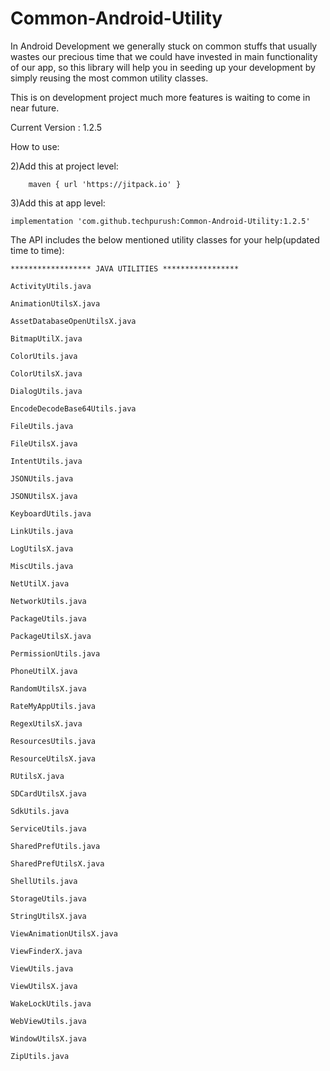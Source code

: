 # Common-Android-Utility
In Android Development we generally stuck on common stuffs that usually wastes our precious time that we could have invested in main functionality of our app, so this library will help
you in seeding up your development by simply reusing the most common utility classes.

This is on development project much more features is waiting to come in near future.

Current Version : 1.2.5

How to use:

2)Add this at project level:

        maven { url 'https://jitpack.io' }


3)Add this at app level:

    implementation 'com.github.techpurush:Common-Android-Utility:1.2.5'


The API includes the below mentioned utility classes for your help(updated time to time):

    
    ****************** JAVA UTILITIES *****************
    
    ActivityUtils.java
    
    AnimationUtilsX.java
    
    AssetDatabaseOpenUtilsX.java
    
    BitmapUtilX.java
    
    ColorUtils.java
    
    ColorUtilsX.java
    
    DialogUtils.java
    
    EncodeDecodeBase64Utils.java
    
    FileUtils.java
    
    FileUtilsX.java
    
    IntentUtils.java
    
    JSONUtils.java
    
    JSONUtilsX.java
    
    KeyboardUtils.java
    
    LinkUtils.java
    
    LogUtilsX.java
    
    MiscUtils.java
    
    NetUtilX.java
    
    NetworkUtils.java
    
    PackageUtils.java
    
    PackageUtilsX.java
    
    PermissionUtils.java
    
    PhoneUtilX.java
    
    RandomUtilsX.java
    
    RateMyAppUtils.java
    
    RegexUtilsX.java
    
    ResourcesUtils.java
    
    ResourceUtilsX.java
    
    RUtilsX.java
    
    SDCardUtilsX.java
    
    SdkUtils.java
    
    ServiceUtils.java
    
    SharedPrefUtils.java
    
    SharedPrefUtilsX.java
    
    ShellUtils.java
    
    StorageUtils.java
    
    StringUtilsX.java
    
    ViewAnimationUtilsX.java
    
    ViewFinderX.java
    
    ViewUtils.java
    
    ViewUtilsX.java
    
    WakeLockUtils.java
    
    WebViewUtils.java
    
    WindowUtilsX.java
    
    ZipUtils.java

